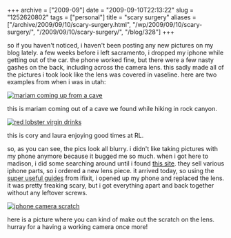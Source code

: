+++
archive = ["2009-09"]
date = "2009-09-10T22:13:22"
slug = "1252620802"
tags = ["personal"]
title = "scary surgery"
aliases = ["/archive/2009/09/10/scary-surgery.html", "/wp/2009/09/10/scary-surgery/", "/2009/09/10/scary-surgery/", "/blog/328"]
+++

so if you haven't noticed, i haven't been posting any new pictures on my
blog lately. a few weeks before i left sacramento, i dropped my iphone
while getting out of the car. the phone worked fine, but there were a few
nasty gashes on the back, including across the camera lens. this sadly
made all of the pictures i took look like the lens was covered in
vaseline. here are two examples from when i was in utah:

[![mariam coming up from a cave][1]][2]

this is mariam coming out of a cave we found while hiking in rock canyon.

[![red lobster virgin drinks][3]][4]

this is cory and laura enjoying good times at RL.

so, as you can see, the pics look all blurry. i didn't like taking
pictures with my phone anymore because it bugged me so much. when i got
here to madison, i did some searching around until i found [this site][5].
they sell various iphone parts, so i ordered a new lens piece. it arrived
today, so using the [super useful guides][6] from ifixit, i opened up my
phone and replaced the lens. it was pretty freaking scary, but i got
everything apart and back together without any leftover screws.

[![iphone camera scratch][7]][8]

here is a picture where you can kind of make out the scratch on the lens.
hurray for a having a working camera once more!

[1]: http://farm3.static.flickr.com/2459/3908114276_fc246a2b27.jpg
[2]: http://www.flickr.com/photos/28471535@N02/3908114276 (View 'mariam coming up from a cave' on Flickr.com)
[3]: http://farm4.static.flickr.com/3454/3907336451_5ed599f83d.jpg
[4]: http://www.flickr.com/photos/28471535@N02/3907336451 (View 'red lobster virgin drinks' on Flickr.com)
[5]: http://chinaontrade.com/
[6]: http://www.ifixit.com/Guide/Repair/iPhone-3G-Rear-Panel/583/1
[7]: http://farm3.static.flickr.com/2624/3907326451_12e85ace86.jpg
[8]: http://www.flickr.com/photos/28471535@N02/3907326451 (View 'iphone camera scratch' on Flickr.com)

